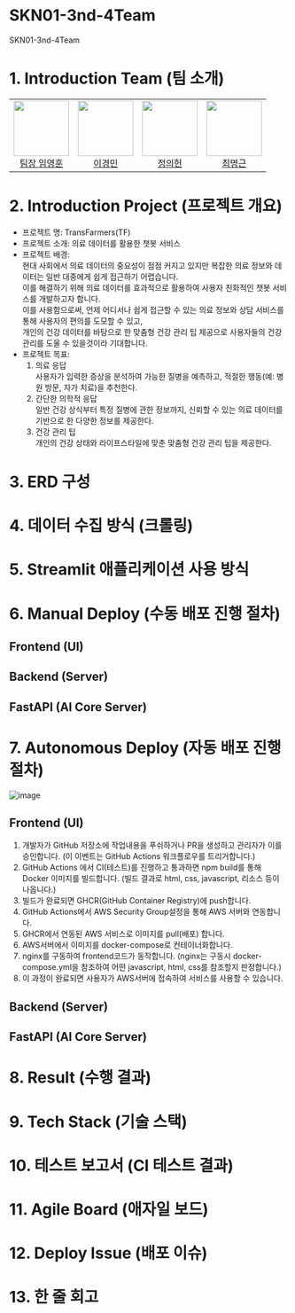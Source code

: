 # SKN01-3nd-4Team
SKN01-3nd-4Team

# 1. Introduction Team (팀 소개)
<table align=center>
  <tbody>
    <tr>
      <td align="center">
        <div>
          <img src="https://github.com/user-attachments/assets/7cbbcc77-39de-4dc6-be12-a2879ce15a0b"width="100px;"height="100px;" alt=""/>
          <a href="https://github.com/yhoon3002"><div align=center>팀장 임영훈</div></a>
        </div>
      </td>
      <td align="center">
        <div>
          <img src="https://github.com/user-attachments/assets/c7df2eb9-d897-4acc-87a9-3cdbca2863a6"width="100px;" alt=""/>
          <a href="https://github.com/2kilometer"><div align=center>이경민</div></a>
        </div>
      </td>
      <td align="center">
        <div>
          <img src="https://github.com/user-attachments/assets/4d97616d-34b6-4495-aa18-dc1bb2733d4a"width="100px;" alt=""/>
          <a href="https://github.com/JUNGUIHEON"><div align=center>정의헌</div></a>
        </div>
      </td>
      <td align="center">
        <div>
          <img src="https://github.com/user-attachments/assets/4d97616d-34b6-4495-aa18-dc1bb2733d4a"width="100px;" alt=""/>
          <a href="https://github.com/RUVIST"><div align=center>최명근</div></a>
        </div>
      </td>
    </tr>
  </tbody>
</table>

# 2. Introduction Project (프로젝트 개요)
- 프로젝트 명: TransFarmers(TF)
- 프로젝트 소개: 의료 데이터를 활용한 챗봇 서비스
- 프로젝트 배경:</br>
  현대 사회에서 의료 데이터의 중요성이 점점 커지고 있지만 복잡한 의료 정보와 데이터는 일반 대중에게 쉽게 접근하기 어렵습니다.</br>
  이를 해결하기 위해 의료 데이터를 효과적으로 활용하여 사용자 친화적인 챗봇 서비스를 개발하고자 합니다.</br>
  이를 사용함으로써, 언제 어디서나 쉽게 접근할 수 있는 의료 정보와 상담 서비스를 통해 사용자의 편의를 도모할 수 있고,</br>
  개인의 건강 데이터를 바탕으로 한 맞춤형 건강 관리 팁 제공으로 사용자들의 건강 관리를 도울 수 있을것이라 기대합니다.
- 프로젝트 목표:</br>
  1. 의료 응답</br>
  사용자가 입력한 증상을 분석하여 가능한 질병을 예측하고, 적절한 행동(예: 병원 방문, 자가 치료)을 추천한다. 
  2. 간단한 의학적 응답</br>
  일반 건강 상식부터 특정 질병에 관한 정보까지, 신뢰할 수 있는 의료 데이터를 기반으로 한 다양한 정보를 제공한다.    
  3. 건강 관리 팁</br>
  개인의 건강 상태와 라이프스타일에 맞춘 맞춤형 건강 관리 팁을 제공한다.

# 3. ERD 구성

# 4. 데이터 수집 방식 (크롤링)

# 5. Streamlit 애플리케이션 사용 방식

# 6. Manual Deploy (수동 배포 진행 절차)

## Frontend (UI)

## Backend (Server)

## FastAPI (AI Core Server)

# 7. Autonomous Deploy (자동 배포 진행 절차)
![image](https://github.com/user-attachments/assets/612d28ce-3f5d-4816-85d3-2269029b16f1)

## Frontend (UI)
1. 개발자가 GitHub 저장소에 작업내용을 푸쉬하거나 PR을 생성하고 관리자가 이를 승인합니다. (이 이벤트는 GitHub Actions 워크플로우를 트리거합니다.)
2. GitHub Actions 에서 CI(테스트)를 진행하고 통과하면 npm build를 통해 Docker 이미지를 빌드합니다. (빌드 결과로 html, css, javascript, 리소스 등이 나옵니다.)
3. 빌드가 완료되면 GHCR(GitHub Container Registry)에 push합니다.
4. GitHub Actions에서 AWS Security Group설정을 통해 AWS 서버와 연동합니다.
5. GHCR에서 연동된 AWS 서비스로 이미지를 pull(배포) 합니다.
6. AWS서버에서 이미지를 docker-compose로 컨테이너화합니다.
7. nginx를 구동하여 frontend코드가 동작합니다. (nginx는 구동시 docker-compose.yml을 참조하여 어떤 javascript, html, css를 참조할지 판정합니다.)
8. 이 과정이 완료되면 사용자가 AWS서버에 접속하여 서비스를 사용할 수 있습니다.

## Backend (Server)

## FastAPI (AI Core Server)

# 8. Result (수행 결과)

# 9. Tech Stack (기술 스택)

# 10. 테스트 보고서 (CI 테스트 결과)

# 11. Agile Board (애자일 보드)

# 12. Deploy Issue (배포 이슈)

# 13. 한 줄 회고


